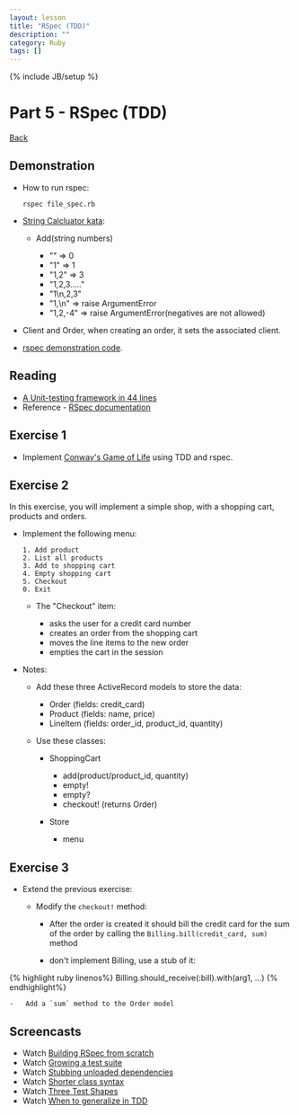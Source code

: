 ```yaml
---
layout: lesson
title: "RSpec (TDD)"
description: ""
category: Ruby
tags: []
---
```

{% include JB/setup %}

Part 5 - RSpec (TDD)
====================

[Back](../index.html)

Demonstration
-------------

-   How to run rspec:

        rspec file_spec.rb

-   [String Calcluator
    kata](http://www.21apps.com/agile/tdd-kata-by-example-video/):

    -   Add(string numbers)

        -   "" =\> 0
        -   "1" =\> 1
        -   "1,2" =\> 3
        -   "1,2,3....."
        -   "1\\n,2,3"
        -   "1,\\n" =\> raise ArgumentError
        -   "1,2,-4" =\> raise ArgumentError(negatives are not allowed)

-   Client and Order, when creating an order, it sets the associated
    client.

-   [rspec demonstration
    code](https://github.com/elentok/ror-bootcamp/tree/gh-pages/exercises/rspec).

Reading
-------

-   [A Unit-testing framework in 44
    lines](http://www.skorks.com/2011/02/a-unit-testing-framework-in-44-lines-of-ruby/)
-   Reference - [RSpec documentation](https://www.relishapp.com/rspec)

Exercise 1
----------

-   Implement [Conway's Game of
    Life](http://en.wikipedia.org/wiki/Conway's_Game_of_Life) using TDD
    and rspec.

Exercise 2
----------

In this exercise, you will implement a simple shop, with a shopping
cart, products and orders.

-   Implement the following menu:

        1. Add product
        2. List all products
        3. Add to shopping cart
        4. Empty shopping cart
        5. Checkout
        0. Exit

    -   The "Checkout" item:

        -   asks the user for a credit card number
        -   creates an order from the shopping cart
        -   moves the line items to the new order
        -   empties the cart in the session

-   Notes:

    -   Add these three ActiveRecord models to store the data:

        -   Order (fields: credit\_card)
        -   Product (fields: name, price)
        -   LineItem (fields: order\_id, product\_id, quantity)

    -   Use these classes:

        -   ShoppingCart

            -   add(product/product\_id, quantity)
            -   empty!
            -   empty?
            -   checkout! (returns Order)

        -   Store

            -   menu

Exercise 3
----------

-   Extend the previous exercise:

    -   Modify the `checkout!` method:

        -   After the order is created it should bill the credit card
            for the sum of the order by calling the
            `Billing.bill(credit_card, sum)` method

        -   don't implement Billing, use a stub of it:

{% highlight ruby linenos%}
Billing.should_receive(:bill).with(arg1, ...)
{% endhighlight%}

    -   Add a `sum` method to the Order model

Screencasts
-----------

-   Watch [Building RSpec from
    scratch](https://www.destroyallsoftware.com/screencasts/catalog/building-rspec-from-scratch)
-   Watch [Growing a test
    suite](https://www.destroyallsoftware.com/screencasts/catalog/growing-a-test-suite)
-   Watch [Stubbing unloaded
    dependencies](https://www.destroyallsoftware.com/screencasts/catalog/stubbing-unloaded-dependencies)
-   Watch [Shorter class
    syntax](https://www.destroyallsoftware.com/screencasts/catalog/shorter-class-syntax)
-   Watch [Three Test
    Shapes](https://www.destroyallsoftware.com/screencasts/catalog/three-test-shapes)
-   Watch [When to generalize in
    TDD](https://www.destroyallsoftware.com/screencasts/catalog/three-test-shapes)

